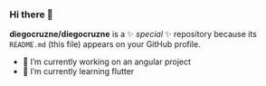 ### Hi there 👋


**diegocruzne/diegocruzne** is a ✨ _special_ ✨ repository because its `README.md` (this file) appears on your GitHub profile.

- 🔭 I’m currently working on an angular project
- 🌱 I’m currently learning flutter
